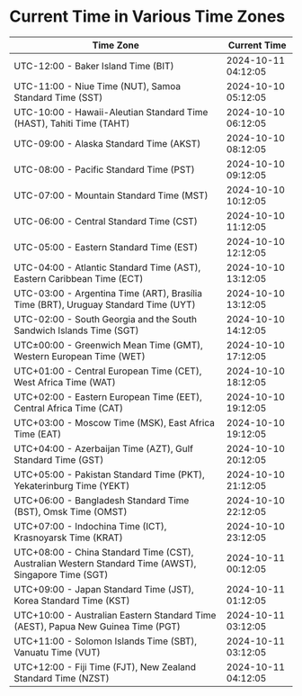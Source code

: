 # Current Time in Various Time Zones

| Time Zone | Current Time |
|-----------|--------------|
| UTC-12:00 - Baker Island Time (BIT) | 2024-10-11 04:12:05 |
| UTC-11:00 - Niue Time (NUT), Samoa Standard Time (SST) | 2024-10-10 05:12:05 |
| UTC-10:00 - Hawaii-Aleutian Standard Time (HAST), Tahiti Time (TAHT) | 2024-10-10 06:12:05 |
| UTC-09:00 - Alaska Standard Time (AKST) | 2024-10-10 08:12:05 |
| UTC-08:00 - Pacific Standard Time (PST) | 2024-10-10 09:12:05 |
| UTC-07:00 - Mountain Standard Time (MST) | 2024-10-10 10:12:05 |
| UTC-06:00 - Central Standard Time (CST) | 2024-10-10 11:12:05 |
| UTC-05:00 - Eastern Standard Time (EST) | 2024-10-10 12:12:05 |
| UTC-04:00 - Atlantic Standard Time (AST), Eastern Caribbean Time (ECT) | 2024-10-10 13:12:05 |
| UTC-03:00 - Argentina Time (ART), Brasília Time (BRT), Uruguay Standard Time (UYT) | 2024-10-10 13:12:05 |
| UTC-02:00 - South Georgia and the South Sandwich Islands Time (SGT) | 2024-10-10 14:12:05 |
| UTC±00:00 - Greenwich Mean Time (GMT), Western European Time (WET) | 2024-10-10 17:12:05 |
| UTC+01:00 - Central European Time (CET), West Africa Time (WAT) | 2024-10-10 18:12:05 |
| UTC+02:00 - Eastern European Time (EET), Central Africa Time (CAT) | 2024-10-10 19:12:05 |
| UTC+03:00 - Moscow Time (MSK), East Africa Time (EAT) | 2024-10-10 19:12:05 |
| UTC+04:00 - Azerbaijan Time (AZT), Gulf Standard Time (GST) | 2024-10-10 20:12:05 |
| UTC+05:00 - Pakistan Standard Time (PKT), Yekaterinburg Time (YEKT) | 2024-10-10 21:12:05 |
| UTC+06:00 - Bangladesh Standard Time (BST), Omsk Time (OMST) | 2024-10-10 22:12:05 |
| UTC+07:00 - Indochina Time (ICT), Krasnoyarsk Time (KRAT) | 2024-10-10 23:12:05 |
| UTC+08:00 - China Standard Time (CST), Australian Western Standard Time (AWST), Singapore Time (SGT) | 2024-10-11 00:12:05 |
| UTC+09:00 - Japan Standard Time (JST), Korea Standard Time (KST) | 2024-10-11 01:12:05 |
| UTC+10:00 - Australian Eastern Standard Time (AEST), Papua New Guinea Time (PGT) | 2024-10-11 03:12:05 |
| UTC+11:00 - Solomon Islands Time (SBT), Vanuatu Time (VUT) | 2024-10-11 03:12:05 |
| UTC+12:00 - Fiji Time (FJT), New Zealand Standard Time (NZST) | 2024-10-11 04:12:05 |
